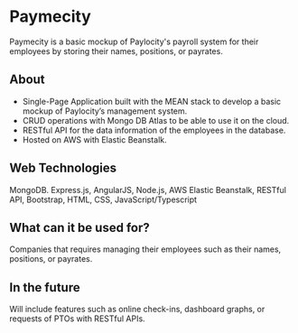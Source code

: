 # Paymecity

Paymecity is a basic mockup of Paylocity's payroll system for their employees by storing their names, positions, or payrates.

## About

-	Single-Page Application built with the MEAN stack to develop a basic mockup of Paylocity’s management system.
-	CRUD operations with Mongo DB Atlas to be able to use it on the cloud.
-	RESTful API for the data information of the employees in the database.
-	Hosted on AWS with Elastic Beanstalk.

## Web Technologies

MongoDB. Express.js, AngularJS, Node.js, AWS Elastic Beanstalk, RESTful API, Bootstrap, HTML, CSS, JavaScript/Typescript

## What can it be used for?
Companies that requires managing their employees such as their names, positions, or payrates.

## In the future
Will include features such as online check-ins, dashboard graphs, or requests of PTOs with RESTful APIs.

